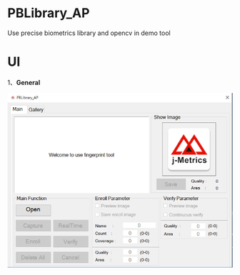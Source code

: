 # PBLibrary_AP
Use precise biometrics library and opencv in demo tool 


# UI

1、**General** 

![](images/1.png)
